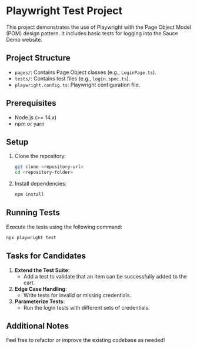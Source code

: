 # Playwright Test Project

This project demonstrates the use of Playwright with the Page Object Model (POM) design pattern. It includes basic tests for logging into the Sauce Demo website.

## Project Structure

- `pages/`: Contains Page Object classes (e.g., `LoginPage.ts`).
- `tests/`: Contains test files (e.g., `login.spec.ts`).
- `playwright.config.ts`: Playwright configuration file.

## Prerequisites

- Node.js (>= 14.x)
- npm or yarn

## Setup

1. Clone the repository:
   ```bash
   git clone <repository-url>
   cd <repository-folder>
   ```
2. Install dependencies:
   ```bash
   npm install
   ```

## Running Tests

Execute the tests using the following command:

```bash
npx playwright test
```

## Tasks for Candidates

1. **Extend the Test Suite**:
   - Add a test to validate that an item can be successfully added to the cart.
2. **Edge Case Handling**:
   - Write tests for invalid or missing credentials.
3. **Parameterize Tests**:
   - Run the login tests with different sets of credentials.

## Additional Notes

Feel free to refactor or improve the existing codebase as needed!
